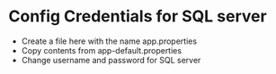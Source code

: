 # Config Credentials for SQL server
* Create a file here with the name app.properties
* Copy contents from app-default.properties
* Change username and password for SQL server
